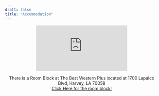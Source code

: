 ```yaml
---
draft: false
title: "Accommodation"
---
```


<div style="text-align: center;">

<iframe class="google-map" style="border:0;" src="https://www.google.com/maps/place/Best+Western+Plus+Westbank/@29.8758078,-90.0525516,17z/data=!3m1!4b1!4m10!3m9!1s0x8620a131872daa43:0x66b72d449977c175!5m3!1s2024-07-19!4m1!1i2!8m2!3d29.8758032!4d-90.0499767!16s%2Fg%2F1tgc03t2?entry=ttu" allowfullscreen="" loading="lazy" referrerpolicy="no-referrer-when-downgrade"></iframe>
<br>

There is a Room Block at The Best Western Plus located at 1700 Lapalco Blvd, Harvey, LA 70058
<br>
[Click Here for the room block!](https://www.bestwestern.com/en_US/book/hotel-rooms.19045.html?groupId=W50XF2S9)
<br>
<br>

</p>

</div>